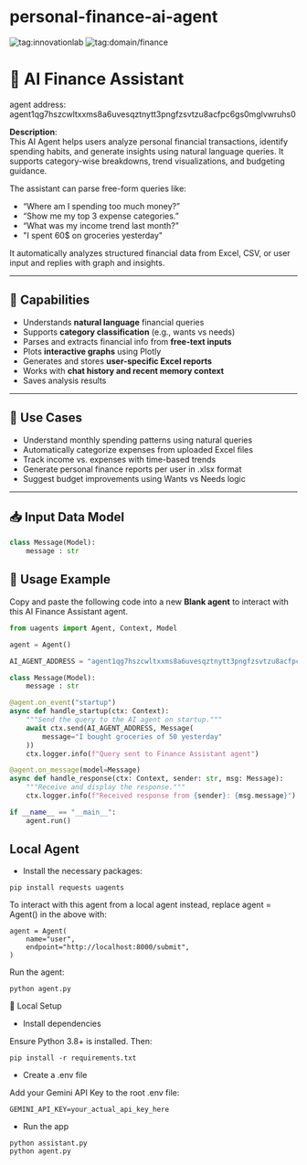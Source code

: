 # personal-finance-ai-agent
![tag:innovationlab](https://img.shields.io/badge/innovationlab-3D8BD3)
![tag:domain/finance](https://img.shields.io/badge/domain-finance-4CAF50)

# 💸 AI Finance Assistant
agent address: agent1qg7hszcwltxxms8a6uvesqztnytt3pngfzsvtzu8acfpc6gs0mglvwruhs0

**Description**:  
This AI Agent helps users analyze personal financial transactions, identify spending habits, and generate insights using natural language queries. It supports category-wise breakdowns, trend visualizations, and budgeting guidance.

The assistant can parse free-form queries like:
- “Where am I spending too much money?”
- “Show me my top 3 expense categories.”
- “What was my income trend last month?”
-  "I spent 60$ on groceries yesterday"

It automatically analyzes structured financial data from Excel, CSV, or user input and replies with graph and insights.

---

## 🚀 Capabilities

- Understands **natural language** financial queries  
- Supports **category classification** (e.g., wants vs needs)  
- Parses and extracts financial info from **free-text inputs**  
- Plots **interactive graphs** using Plotly  
- Generates and stores **user-specific Excel reports**  
- Works with **chat history and recent memory context**  
- Saves analysis results

---

## 🧠 Use Cases

  - Understand monthly spending patterns using natural queries
  - Automatically categorize expenses from uploaded Excel files
  - Track income vs. expenses with time-based trends
  - Generate personal finance reports per user in .xlsx format
  - Suggest budget improvements using Wants vs Needs logic

---

## 📥 Input Data Model

```python
class Message(Model):
    message : str
```

## 🚀 Usage Example

Copy and paste the following code into a new **Blank agent** to interact with this AI Finance Assistant agent.

```python
from uagents import Agent, Context, Model

agent = Agent()

AI_AGENT_ADDRESS = "agent1qg7hszcwltxxms8a6uvesqztnytt3pngfzsvtzu8acfpc6gs0mglvwruhs0"

class Message(Model):
    message : str

@agent.on_event("startup")
async def handle_startup(ctx: Context):
    """Send the query to the AI agent on startup."""
    await ctx.send(AI_AGENT_ADDRESS, Message(
        message="I bought groceries of 50 yesterday"
    ))
    ctx.logger.info(f"Query sent to Finance Assistant agent")

@agent.on_message(model=Message)
async def handle_response(ctx: Context, sender: str, msg: Message):
    """Receive and display the response."""
    ctx.logger.info(f"Received response from {sender}: {msg.message}")

if __name__ == "__main__":
    agent.run()
```
## Local Agent
- Install the necessary packages:

```pip install requests uagents```

To interact with this agent from a local agent instead, replace agent = Agent() in the above with:

```
agent = Agent(
    name="user",
    endpoint="http://localhost:8000/submit",
)
```

Run the agent:

```python agent.py```

🚀 Local Setup

- Install dependencies

Ensure Python 3.8+ is installed. Then:
```
pip install -r requirements.txt
```
- Create a .env file

Add your Gemini API Key to the root .env file:
```
GEMINI_API_KEY=your_actual_api_key_here
```
- Run the app
```
python assistant.py
python agent.py
```
